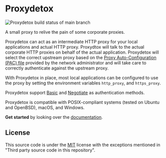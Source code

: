 # Proxydetox

![Proxydetox build status of main branch](https://github.com/kiron1/proxydetox/actions/workflows/main.yaml/badge.svg)

A small proxy to relive the pain of some corporate proxies.

Proxydetox can act as an intermediate HTTP proxy for your local applications and
actual HTTP proxy. Proxydtox will talk to the actual corporate HTTP proxies on
behalf of the actual application. Proxydetox will select the correct upstream
proxy based on the [Proxy Auto-Configuration (PAC) file][mdnpac] provided by the
network administrator and will take care to correctly authenticate against the
upstream proxy.

With Proxydetox in place, most local applications can be configured to use the
proxy by setting the environment variables `http_proxy`, and `https_proxy`.

Proxydetox support [Basic][basic] and [Negotiate][negotiate] as authentication
methods.

Proxydetox is compatible with POSIX-compliant systems (tested on Ubuntu and
OpenBSD), macOS, and Windows.

**Get started** by looking over the [documentation](https://kiron1.github.io/proxydetox/).

[mdnpac]: https://developer.mozilla.org/en-US/docs/Web/HTTP/Proxy_servers_and_tunneling/Proxy_Auto-Configuration_(PAC)_file "Proxy Auto-Configuration (PAC) file"
[basic]: https://developer.mozilla.org/en-US/docs/Web/HTTP/Authentication#basic_authentication_scheme "Basic authentication scheme"
[negotiate]: https://www.rfc-editor.org/rfc/rfc4559.html#section-4 "HTTP Negotiate Authentication Scheme"
[releases]: https://github.com/kiron1/proxydetox/releases "Proxydetox releases"

## License

This source code is under the [MIT](https://opensource.org/licenses/MIT) license
with the exceptions mentioned in "Third party source code in this repository".
